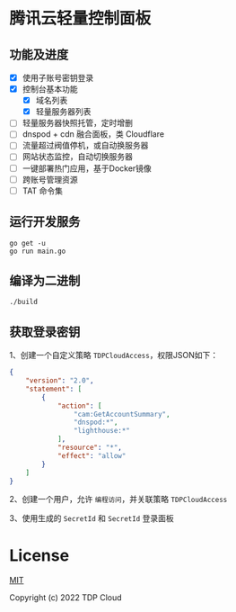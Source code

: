 # 腾讯云轻量控制面板

## 功能及进度

- [x] 使用子账号密钥登录
- [x] 控制台基本功能
  - [x] 域名列表
  - [x] 轻量服务器列表
- [ ] 轻量服务器快照托管，定时增删
- [ ] dnspod + cdn 融合面板，类 Cloudflare 
- [ ] 流量超过阀值停机，或自动换服务器
- [ ] 网站状态监控，自动切换服务器
- [ ] 一键部署热门应用，基于Docker镜像
- [ ] 跨账号管理资源
- [ ] TAT 命令集

## 运行开发服务

```shell
go get -u
go run main.go
```

## 编译为二进制

```shell
./build
```

## 获取登录密钥

1、创建一个自定义策略 `TDPCloudAccess`，权限JSON如下：

```json
{
    "version": "2.0",
    "statement": [
        {
            "action": [
                "cam:GetAccountSummary",
                "dnspod:*",
                "lighthouse:*"
            ],
            "resource": "*",
            "effect": "allow"
        }
    ]
}
```

2、创建一个用户，允许 `编程访问`，并关联策略 `TDPCloudAccess`

3、使用生成的 `SecretId` 和 `SecretId` 登录面板

# License

[MIT](https://opensource.org/licenses/MIT)

Copyright (c) 2022 TDP Cloud